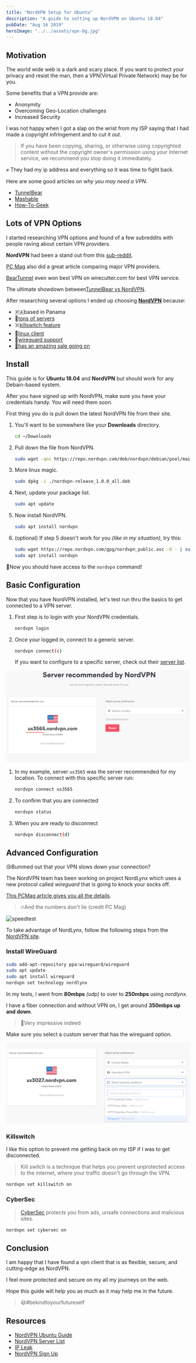 ```yaml
---
title: "NordVPN Setup for Ubuntu"
description: "A guide to setting up NordVPN on Ubuntu 18.04"
pubDate: "Aug 16 2019"
heroImage: "../../assets/vpn-bg.jpg"
---
```


## Motivation

The world wide web is a dark and scary place. If you want to protect your privacy and resist the man, then a VPN(Virtual Private Network) may be for you.

Some benefits that a VPN provide are:

- Anonymity
- Overcoming Geo-Location challenges
- Increased Security

I was not happy when I got a slap on the wrist from my ISP saying that I had made a copyright infringement and to _cut it out_.

> If you have been copying, sharing, or otherwise using copyrighted content without the copyright owner's permission using your Internet service, we recommend you stop doing it immediately.

✊ They had my ip address and everything so it was time to fight back.

Here are some good articles on _why you may need a VPN_.

- [TunnelBear](https://www.tunnelbear.com/blog/always-use-a-vpn/)
- [Mashable](https://mashable.com/article/why-you-need-vpn/)
- [How-To-Geek](https://www.howtogeek.com/133680/htg-explains-what-is-a-vpn/)

## Lots of VPN Options

I started researching VPN options and found of a few subreddits with people raving about certain VPN providers.

**NordVPN** had been a stand out from this [sub-reddit](https://www.reddit.com/r/VPNTorrents/comments/as2cgo/whats_the_best_vpn_for_torrenting/).

[PC Mag](https://www.pcmag.com/roundup/354396/the-best-vpns-for-bittorrent) also did a great article comparing major VPN providers.

[BearTunnel](https://thewirecutter.com/reviews/best-vpn-service/) even won best VPN on wirecutter.com for best VPN service.

The ultimate showdown between[TunnelBear vs NordVPN](https://pixelprivacy.com/vpn/reviews/nordvpn-vs-tunnelbear/).

After researching several options I ended up choosing [**NordVPN**](https://go.nordvpn.net/aff_c?offer_id=15&aff_id=3363&url_id=902) because:

- 🇵🇦based in Panama
- 🌱[tons of servers](https://nordvpn.com/servers/tools/)
- ☠️[killswitch feature](https://nordvpn.com/features/kill-switch-technique/)
- 🐧[linux client](https://support.nordvpn.com/Connectivity/Linux/1325531132/Installing-and-using-NordVPN-on-Debian-Ubuntu-and-Linux-Mint.htm)
- 💪[wireguard support](https://nordvpn.com/blog/nordlynx-protocol-wireguard/)
- [🎅has an amazing sale going on](https://go.nordvpn.net/aff_c?offer_id=15&aff_id=3363&url_id=902)

## Install

This guide is for **Ubuntu 18.04** and **NordVPN** but should work for any Debain-based system.

After you have signed up with NordVPN, make sure you have your credentials handy. You will need them soon.

First thing you do is pull down the latest NordVPN file from their site.

1. You'll want to be somewhere like your **Downloads** directory.

   ```bash
   cd ~/Downloads
   ```

2. Pull down the file from NordVPN.

   ```bash
   sudo wget -qnc https://repo.nordvpn.com/deb/nordvpn/debian/pool/main/nordvpn-release_1.0.0_all.deb
   ```

3. More linux magic.

   ```bash
   sudo dpkg -i ./nordvpn-release_1.0.0_all.deb
   ```

4. Next, update your package list.

   ```bash
   sudo apt update
   ```

5. Now install NordVPN.

   ```bash
   sudo apt install nordvpn
   ```

6. (optional) If step 5 doesn't work for you _(like in my situation)_, try this:

   ```bash
   sudo wget https://repo.nordvpn.com/gpg/nordvpn_public.asc -O - | sudo apt-key add -
   sudo apt install nordvpn
   ```

🎉Now you should have access to the `nordvpn` command!

## Basic Configuration

Now that you have NordVPN installed, let's test run thru the basics to get connected to a VPN server.

1. First step is to login with your NordVPN credentials.

   ```bash
   nordvpn login
   ```

2. Once your logged in, connect to a generic server.

   ```bash
   nordvpn connect(c)
   ```

   If you want to configure to a specific server, check out their [server list](https://nordvpn.com/servers/tools/).

![server list](../../assets/server-list.png)

1. In my example, server `us3565` was the server recommended for my location. To connect with this specific server run:

   ```bash
   nordvpn connect us3565
   ```

2. To confirm that you are connected

   ```bash
   nordvpn status
   ```

3. When you are ready to disconnect

   ```bash
   nordvpn disconnect(d)
   ```

## Advanced Configuration

😢Bummed out that your VPN slows down your connection?

The NordVPN team has been working on project NordLynx which uses a new protocol called _wireguard_ that is going to knock your socks off.

[This PCMag article gives you all the details](https://www.pcmag.com/commentary/369921/the-vpn-industry-is-on-the-cusp-of-a-major-breakthrough).

> 🔥And the numbers don't lie (credit PC Mag)

![speedtest](https://assets.pcmag.com/media/images/657776-nordlynx-wireguard-table.png?thumb=y&width=980&height=254)

To take advantage of NordLynx, follow the following steps from the [NordVPN site](https://nordvpn.com/blog/nordlynx-protocol-wireguard/).

### Install WireGuard

```bash
sudo add-apt-repository ppa:wireguard/wireguard
sudo apt update
sudo apt install wireguard
nordvpn set technology nordlynx
```

In my tests, I went from **80mbps** _(udp)_ to over to **250mbps** using _nordlynx_.

I have a fiber connection and without VPN on, I get around **350mbps up and down**.

> 🚀Very impressive indeed

Make sure you select a custom server that has the wireguard option.

![wireguard server](../../assets/wireguard.png)

### Killswitch

I like this option to prevent me getting back on my ISP if I was to get disconnected.

> Kill switch is a technique that helps you prevent unprotected access to the internet, where your traffic doesn't go through the VPN.

```bash
nordvpn set killswitch on
```

### CyberSec

> [CyberSec](https://support.nordvpn.com/General-info/Features/1047407402/What-is-CyberSec.htm) protects you from ads, unsafe connections and malicious sites.

```bash
nordvpn set cybersec on
```

## Conclusion

I am happy that I have found a vpn client that is as flexible, secure, and cutting-edge as NordVPN.

I feel more protected and secure on my all my journeys on the web.

Hope this guide will help you as much as it may help me in the future.

> 😃#bekindtoyourfutureself

## Resources

- [NordVPN Ubuntu Guide](https://support.nordvpn.com/Connectivity/Linux/1325531132/Installing-and-using-NordVPN-on-Debian-Ubuntu-and-Linux-Mint.htm)
- [NordVPN Server List](https://nordvpn.com/servers/tools/)
- [IP Leak](https://ipleak.net/)
- [NordVPN Sign Up](https://go.nordvpn.net/aff_c?offer_id=15&aff_id=3363&url_id=902)
